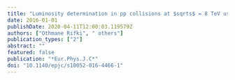 ```yaml
---
title: "Luminosity determination in pp collisions at $sqrts$ = 8 TeV using the ATLAS detector at the LHC"
date: 2016-01-01
publishDate: 2020-04-11T12:00:03.119579Z
authors: ["Othmane Rifki", " others"]
publication_types: ["2"]
abstract: ""
featured: false
publication: "*Eur.Phys.J.C*"
doi: "10.1140/epjc/s10052-016-4466-1"
---
```


